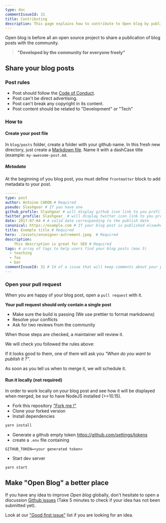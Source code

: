 ```yaml
---
type: doc
commentIssueId: 31
title: Contributing
description: This page explains how to contribute to Open blog by publishing your own content in it.
---
```


Open blog is before all an open source project to share a publication of blog posts with the community.

> **"Developed by the community for everyone freely"**

## Share your blog posts

### Post rules

- Post should follow the [Code of Conduct](https://github.com/open-blog-initiative/open-blog.dev/blob/master/CODE_OF_CONDUCT.md).
- Post can't be direct advertising.
- Post can't break any copyright in its content.
- Post content should be related to "Development" or "Tech"

### How to

#### Create your post file

In `blog/posts` folder, create a folder with your github name.
In this fresh new directory, just create a [Markdown file](https://fr.wikipedia.org/wiki/Markdown).
Name it with a dashCase title (example: `my-awesome-post.md`.

##### Metadata

At the beginning of you blog post, you must define `frontmatter` block to add metadata to your post.

```yml
------
type: post
author: Antoine CARON # Required
pseudo: Slashgear # If you have one
github_profile: Slashgear # will display github icon link to you profile
twitter_profile: Slashgear_ # will display twitter icon link to you profile
date: 2017-07-04 # A valid date corresponding to the publish date
canonical: https://example.com # If your blog post is published elsewhere, indicate it here
title: Exemple title # Required
hero: ./assets/enseigner-autrement.jpeg  # Required
description:
    This description is great for SEO # Required
tags: # array of tags to help users find your blog posts (max 3)
  - teaching
  - foo
  - bar
commentIssueId: 31 # Id of a issue that will keep comments about your post
---
```

### Open your pull request

When you are happy of your blog post, open a `pull request` with it.

**Your pull request should only contain a single post**

- Make sure the build is passing (We use prettier to format markdowns)
- Resolve your conflicts
- Ask for two reviews from the community

When those steps are checked, a maintainer will review it.

We will check you followed the rules above:

If it looks good to them, one of them will ask you _"When do you want to publish it ?"_.

As soon as you tell us when to merge it, we will schedule it.

#### Run it locally (not required)

In order to work locally on your blog post and see how it will be displayed when merged, be sur to have NodeJS installed (>=10.15).

- Fork this repository ["Fork me !"](https://github.com/open-blog-initiative/open-blog.dev)
- Clone your forked version
- Install dependencies

```sh
yarn install
```

- Generate a github empty token https://github.com/settings/tokens
- create a `.env` file containing

```
GITHUB_TOKEN=<your generated token>
```

- Start dev server

```sh
yarn start
```

## Make "Open Blog" a better place

If you have any idea to improve _Open blog_ globally, don't hesitate to open a discussion [Github issues](https://github.com/open-blog-initiative/open-blog.dev/issues/new) (Take 5 minutes to check if your idea has not been submitted yet).

Look at our ["Good first issue"](https://github.com/open-blog-initiative/open-blog.dev/issues?q=is%3Aopen+is%3Aissue+label%3A%22good+first+issue%22) list if you are looking for an idea.
